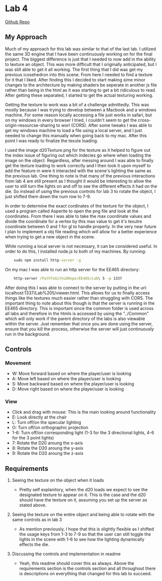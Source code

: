 # Lab 4

[Github Repo](https://github.com/dturk0610/EE465)

## My Approach

Much of my approach for this lab was similar to that of the last lab. I utilized the same 3D engine that I have been continuously working on for the final project. The biggest difference is just that I needed to now add in the ability to texture an object. This was more difficult that I originally anticipated, but I was still able to get it all working. The first thing that I did was get my previous icosehedron into this scene. From here I needed to find a texture for it that I liked. After finding this I decided to start making sime minor changes to the architecture by making shaders be seperate in another js file rather than being in the html as it was starting to get a bit ridiculous to read. After getting these separated, I started to get the actual texturing working.

Getting the texture to work was a bit of a challenge admittedly. This was mostly because I was trying to develop between a Macbook and a windows machine. For some reason locally accessing a file just works in  safari, but on my windows in every browser I tried, I couldn't seem to get the cross-origin-resourcse-sharing to worl (CORS). After some tweaks I was able to get my windows machine to load a file using a local server, and I just needed to change this manually when going back to my mac. After this point I was ready to finalize the texute loading.

I used the image d20Texture.png for the texture as it helped to figure out the index issue of figuring out which indecies go where when loading the image on the object. Regardless, after messing around I was able to finally get the texture loading to work correctly and I then took it upon myself to add the feature in were it interacted with the scene's lighting the same as the previous lab. One thing to note is that many of the previous interactions from lab 4 are still present as I thought it would be interesting to allow the user to still turn the lights on and off to see the different effects it had on the die. So instead of using the previous controls for lab 3 to rotate the object, I just shifted them down the num row to 7-9.

In order to determine the exact cordinates of the texture for the object, I used a program called Asperite to open the png file and look at the coordinates. From there I was able to take the max coordinate values and divide the coordinate for a vertex by this max value to get it's texutre coordinate between 0 and 1 for gl to handle properly. In the very near future I plan to implement a obj file reading which will allow for a better experience when trying to get a new object in the scene.

While running a local server is not necessary, it can be considered useful. In order to do this, I installed node.js to both of my machines. By running:

``` cmd
    sudo npm install http-server -g
```

On my mac I was able to run an http server for the EE465 directory:

``` cmd
    http-server /PathToGithubRepo/EE465/Lab\ 5 -p 1337
```

After doing this I was able to connect to the server by putting in the url: localhost:1337/Lab%205/viewer.html. This allows for us to finally access things like the textures much easier rather than struggling with CORS. The important thing to note about this though is that the server is running in the EE465 directory. This is important since the common folder is used across all labs and therefore in the htmls is accessed by using the "../Common" which will only work if the parent directory of the labs is also viewable within the server. Just remember that once you are done using the server, ensure that you kill the process, otherwise the server will just continuously run in the background.

## Controls

### Movement

- W: Move forward based on where the player/user is looking
- A: Move left based on where the player/user is looking
- S: Move backward based on where the player/user is looking
- D: Move right based on where the player/user is looking

### View

- Click and drag with mouse: This is the main looking around functionality
- E: Look directly at the chair
- L: Turn off/on the specular lighting
- O: Turn off/on orthographic projection
- 1-6: Turn off/on corresponding light (1-3 for the 3 directional lights, 4-6 for the 3 point lights)
- 7: Rotate the D20 aroung the x-axis
- 8: Rotate the D20 aroung the y-axis
- 9: Rotate the D20 aroung the z-axis

## Requirements

1. Seeing the texture on the object when it loads

    - Pretty self explanitory, when the d20 loads we expect to see the designated texture to appear on it. This is the case and the d20 should have the texture on it, assuming you set up the server as stated above.

2. Seeing the texture on the entire object and being able to rotate with the same controls as in lab 3

    - As mention previously, I hope that this is slightly flexible as I shifted the usage keys from 1-3 to 7-9 so that the user can still toggle the lights in the scene with 1-6 to see how the lighting dynamically effects the die.

3. Discussing the controls and implementation in readme

    - Yeah, this readme should cover this as always. Above the requirements section is the controls section and all throughout there is descriptions on everything that changed for this lab to succeed.
